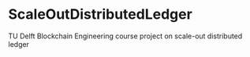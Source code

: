 # ScaleOutDistributedLedger
TU Delft Blockchain Engineering course project on scale-out distributed ledger
